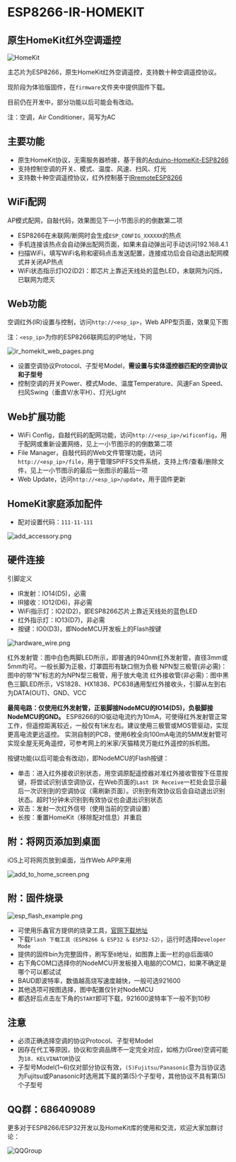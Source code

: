 # ESP8266-IR-HOMEKIT

## 原生HomeKit红外空调遥控

![HomeKit](https://raw.github.com/Mixiaoxiao/ESP8266-IR-HOMEKIT/master/image/home_app_pages.png) 

主芯片为ESP8266，原生HomeKit红外空调遥控，支持数十种空调遥控协议。

现阶段为体验版固件，在`firmware`文件夹中提供固件下载。

目前仍在开发中，部分功能以后可能会有改动。

注：空调，Air Conditioner，简写为AC

## 主要功能

- 原生HomeKit协议，无需服务器桥接，基于我的[Arduino-HomeKit-ESP8266](https://github.com/Mixiaoxiao/Arduino-HomeKit-ESP8266)
- 支持控制空调的开关、模式、温度、风速、扫风、灯光
- 支持数十种空调遥控协议，红外控制基于[IRremoteESP8266](https://github.com/crankyoldgit/IRremoteESP8266)


## WiFi配网

AP模式配网，自敲代码，效果图见下一小节图示的的倒数第二项
- ESP8266在未联网/断网时会生成`ESP_CONFIG_XXXXXX`的热点
- 手机连接该热点会自动弹出配网页面，如果未自动弹出可手动访问192.168.4.1
- 扫描WiFi，填写WiFi名称和密码点击发送配置，连接成功后会自动退出配网模式并关闭AP热点
- WiFi状态指示灯IO2(D2)：即芯片上靠近天线处的蓝色LED，未联网为闪烁，已联网为熄灭

## Web功能

空调红外(IR)设置与控制，访问`http://<esp_ip>`，Web APP型页面，效果见下图

注：`<esp_ip>`为你的ESP8266联网后的IP地址，下同


![ir_homekit_web_pages.png](https://raw.github.com/Mixiaoxiao/ESP8266-IR-HOMEKIT/master/image/ir_homekit_web_pages.png) 

- 设置空调协议Protocol、子型号Model，**需设置与实体遥控器匹配的空调协议和子型号**
- 控制空调的开关Power、模式Mode、温度Temperature、风速Fan Speed、扫风Swing（垂直V/水平H）、灯光Light

## Web扩展功能

- WiFi Config，自敲代码的配网功能，访问`http://<esp_ip>/wificonfig`，用于配网或重新设置网络，见上一小节图示的的倒数第二项
- File Manager，自敲代码的Web文件管理功能，访问`http://<esp_ip>/file`，用于管理SPIFFS文件系统，支持上传/查看/删除文件，见上一小节图示的最后一张图示的最后一项
- Web Update，访问`http://<esp_ip>/update`，用于固件更新


## HomeKit家庭添加配件

- 配对设置代码：`111-11-111`

![add_accessory.png](https://raw.github.com/Mixiaoxiao/ESP8266-IR-HOMEKIT/master/image/add_accessory.png) 


## 硬件连接

引脚定义
- IR发射：IO14(D5)，必需
- IR接收：IO12(D6)，非必需
- WiFi指示灯：IO2(D2)，即ESP8266芯片上靠近天线处的蓝色LED
- 红外指示灯：IO13(D7)，非必需
- 按键：IO0(D3)，即NodeMCU开发板上的Flash按键

![hardware_wire.png](https://raw.github.com/Mixiaoxiao/ESP8266-IR-HOMEKIT/master/image/hardware_wire.png) 

红外发射管：图中白色两脚LED所示，即普通的940nm红外发射管，直径3mm或5mm均可。一般长脚为正极，灯罩圆形有缺口侧为负极
NPN型三极管(非必需)：图中的带“N”标志的为NPN型三极管，用于放大电流
红外接收管(非必需)：图中黑色三脚LED所示，VS1828、HX1838、PC638通用型红外接收头，引脚从左到右为DATA(OUT)、GND、VCC

**最简电路：仅使用红外发射管，正极脚接NodeMCU的IO14(D5)，负极脚接NodeMCU的GND。**
ESP8266的IO驱动电流约为10mA，可使得红外发射管正常工作，但遥控距离较近，一般仅有1米左右。建议使用三极管或MOS管驱动，实现更高电流更远遥控。
实测自制的PCB，使用6枚全向100mA电流的5MM发射管可实现全屋无死角遥控，可参考网上的米家/天猫精灵万能红外遥控的拆机图。

按键功能(以后可能会有改动)，即NodeMCU的Flash按键：
- 单击：进入红外接收识别状态，用空调原配遥控器对准红外接收管按下任意按键，将尝试识别该空调协议，在Web页面的`Last IR Receive`一栏处会显示最后一次识别到的空调协议（需刷新页面）。识别到有效协议后会自动退出识别状态。超时1分钟未识别到有效协议也会退出识别状态
- 双击：发射一次红外信号（使用当前的空调设置）
- 长按：重置HomeKit（移除配对信息）并重启


## 附：将网页添加到桌面

iOS上可将网页放到桌面，当作Web APP来用

![add_to_home_screen.png](https://raw.github.com/Mixiaoxiao/ESP8266-IR-HOMEKIT/master/image/add_to_home_screen.png) 

## 附：固件烧录

![esp_flash_example.png](https://raw.github.com/Mixiaoxiao/ESP8266-IR-HOMEKIT/master/image/esp_flash_example.png)

- 可使用乐鑫官方提供的烧录工具，[官网下载地址](https://www.espressif.com/zh-hans/support/download/other-tools)
- 下载`Flash 下载工具（ESP8266 & ESP32 & ESP32-S2）`，运行时选择`Developer Mode`
- 提供的固件bin为完整固件，刷写至`0`地址，如图靠上面一栏的@后面填0
- 右下角COM口选择你的NodeMCU开发板接入电脑的COM口，如果不确定是哪个可以都试试
- BAUD即波特率，数值越高烧写速度越快，一般可选921600
- 其他选项可按图选择，图中配置仅针对NodeMCU
- 都选好后点击左下角的`START`即可下载，921600波特率下一般不到10秒

## 注意

- 必须正确选择空调的协议Protocol、子型号Model 
- 因存在代工等原因，协议和空调品牌不一定完全对应，如格力(Gree)空调可能为`18. KELVINATOR`协议
- 子型号Model(1~6)仅对部分协议有效，`(5)Fujitsu/Panasonic`意为当协议选为Fujitsu或Panasonic时选用其下属的第(5)个子型号，其他协议不具有第(5)个子型号

## QQ群：686409089

更多对于ESP8266/ESP32开发以及HomeKit库的使用和交流，欢迎大家加群讨论：

![QQGroup](https://raw.github.com/Mixiaoxiao/Arduino-HomeKit-ESP8266/master/extras/qq_group_qrcode.png) 
